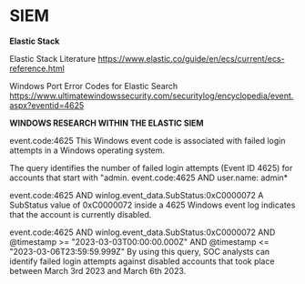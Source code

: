 # SIEM

**Elastic Stack**

Elastic Stack Literature https://www.elastic.co/guide/en/ecs/current/ecs-reference.html

Windows Port Error Codes for Elastic Search https://www.ultimatewindowssecurity.com/securitylog/encyclopedia/event.aspx?eventid=4625

**WINDOWS RESEARCH WITHIN THE ELASTIC SIEM**

event.code:4625 This Windows event code is associated with failed login attempts in a Windows operating system.

The query identifies the number of failed login attempts (Event ID 4625) for accounts that start with "admin. event.code:4625 AND user.name: admin*

event.code:4625 AND winlog.event_data.SubStatus:0xC0000072 A SubStatus value of 0xC0000072 inside a 4625 Windows event log indicates that the account is currently disabled.

event.code:4625 AND winlog.event_data.SubStatus:0xC0000072 AND @timestamp >= "2023-03-03T00:00:00.000Z" AND @timestamp <= "2023-03-06T23:59:59.999Z" By using this query, SOC analysts can identify failed login attempts against disabled accounts that took place between March 3rd 2023 and March 6th 2023.
